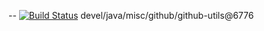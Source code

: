 --
[![Build Status](https://travis-ci.org/jjYBdx4IL/github-utils.png?branch=master)](https://travis-ci.org/jjYBdx4IL/github-utils)
devel/java/misc/github/github-utils@6776
